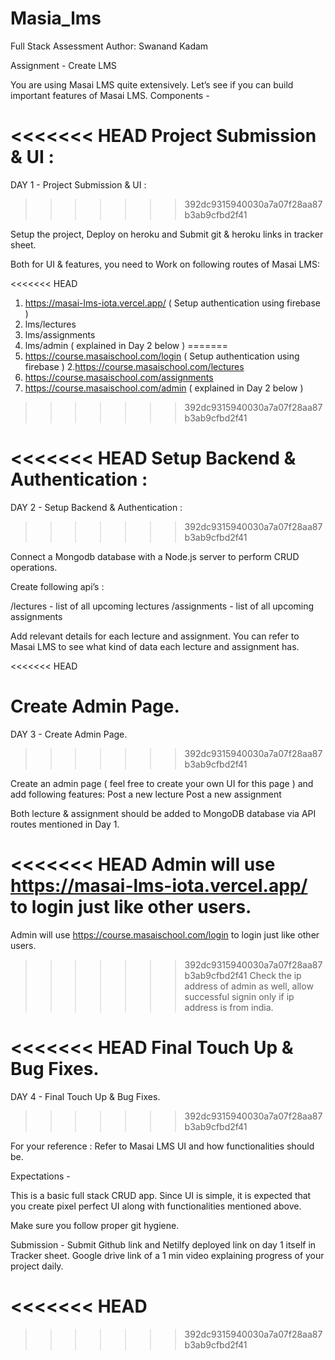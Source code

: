 # Masia_lms


Full Stack Assessment
Author: Swanand Kadam



Assignment - Create LMS

You are using Masai LMS quite extensively. Let’s see if you can build important features of Masai LMS. 
Components -

<<<<<<< HEAD
Project Submission & UI : 
=======
DAY 1 - Project Submission & UI : 
>>>>>>> 392dc9315940030a7a07f28aa87b3ab9cfbd2f41

Setup the project, Deploy on heroku and Submit git & heroku links in tracker sheet.

Both for UI & features, you need to Work on following routes of Masai LMS:

<<<<<<< HEAD
1. https://masai-lms-iota.vercel.app/ ( Setup authentication using firebase )
2. lms/lectures
3. lms/assignments
4. lms/admin ( explained in Day 2 below )
=======
1. https://course.masaischool.com/login ( Setup authentication using firebase )
2.https://course.masaischool.com/lectures
3. https://course.masaischool.com/assignments
4. https://course.masaischool.com/admin ( explained in Day 2 below )
>>>>>>> 392dc9315940030a7a07f28aa87b3ab9cfbd2f41




<<<<<<< HEAD
Setup Backend & Authentication : 
=======

DAY 2 - Setup Backend & Authentication : 
>>>>>>> 392dc9315940030a7a07f28aa87b3ab9cfbd2f41

Connect a Mongodb database with a Node.js server to perform CRUD operations.

Create following api’s : 

/lectures - list of all upcoming lectures
/assignments - list of all upcoming assignments

Add relevant details for each lecture and assignment. You can refer to Masai LMS to see what kind of data each lecture and assignment has. 


<<<<<<< HEAD

Create Admin Page.
=======
DAY 3 - Create Admin Page.
>>>>>>> 392dc9315940030a7a07f28aa87b3ab9cfbd2f41



Create an admin page ( feel free to create your own UI for this page ) and add following features:
Post a new lecture
Post a new assignment

Both lecture & assignment should be added to MongoDB database via API routes mentioned in Day 1. 

<<<<<<< HEAD
Admin will use https://masai-lms-iota.vercel.app/ to login just like other users.
=======
Admin will use https://course.masaischool.com/login  to login just like other users.
>>>>>>> 392dc9315940030a7a07f28aa87b3ab9cfbd2f41
Check the ip address of admin as well, allow successful signin only if ip address is from india.




<<<<<<< HEAD
Final Touch Up & Bug Fixes.
=======
DAY 4 - Final Touch Up & Bug Fixes.
>>>>>>> 392dc9315940030a7a07f28aa87b3ab9cfbd2f41



For your reference : Refer to Masai LMS UI and how functionalities should be.


Expectations -

This is a basic full stack CRUD app. Since UI is simple, it is expected that you create pixel perfect UI along with functionalities mentioned above.

Make sure you follow proper git hygiene.


Submission -
Submit Github link and Netilfy deployed link on day 1 itself in Tracker sheet.
Google drive link of a 1 min video explaining progress of your project daily.

<<<<<<< HEAD
=======

>>>>>>> 392dc9315940030a7a07f28aa87b3ab9cfbd2f41
